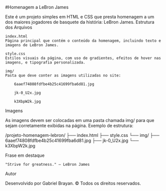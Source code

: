 #Homenagem a LeBron James 

Este é um projeto simples em HTML e CSS que presta homenagem a um dos maiores jogadores de basquete da história: LeBron James.
 Estrutura dos Arquivos

    index.html
    Página principal que contém o conteúdo da homenagem, incluindo texto e imagens de LeBron James.

    style.css
    Estilos visuais da página, com uso de gradientes, efeitos de hover nas imagens, e tipografia personalizada.

    img/
    Pasta que deve conter as imagens utilizadas no site:

        6aaef74808fdfbe4b25c41699fba6d81.jpg

        jk-0_U2x.jpg

        k3XbpW2k.jpg

 Imagens

As imagens devem ser colocadas em uma pasta chamada img/ para que sejam corretamente exibidas na página. Exemplo de estrutura:

/projeto-homenagem-lebron/
├── index.html
├── style.css
└── img/
    ├── 6aaef74808fdfbe4b25c41699fba6d81.jpg
    ├── jk-0_U2x.jpg
    └── k3XbpW2k.jpg

 Frase em destaque

    "Strive for greatness." — LeBron James

 Autor

Desenvolvido por Gabriel Brayan.
© Todos os direitos reservados.

